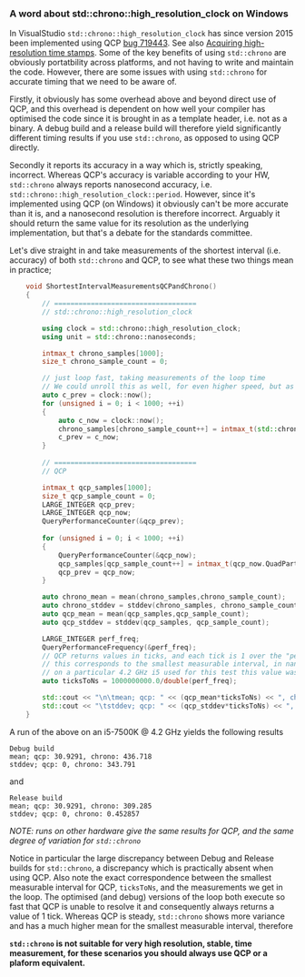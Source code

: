 ### A word about std::chrono::high_resolution_clock on Windows
In VisualStudio `std::chrono::high_resolution_clock` has since version 2015 been implemented using QCP [bug 719443](https://web.archive.org/web/20141212192132/https://connect.microsoft.com/VisualStudio/feedback/details/719443/). See also [Acquiring high-resolution time stamps](https://msdn.microsoft.com/en-us/library/windows/desktop/dn553408(v=vs.85).aspx).
Some of the key benefits of using `std::chrono` are obviously portatbility across platforms, and not having to write and maintain the code. 
However, there are some issues with using `std::chrono` for accurate timing that we need to be aware of.

Firstly, it obviously has some overhead above and beyond direct use of QCP, and this overhead is dependent on how well your compiler has optimised the code since it is brought in as a template header, i.e. not as a binary. A debug build and a release build will therefore yield significantly different timing results if you use `std::chrono`, as opposed to using QCP directly. 

Secondly it reports its accuracy in a way which is, strictly speaking, incorrect. Whereas QCP's accuracy is variable according to your HW, `std::chrono` always reports nanosecond accuracy, i.e. `std::chrono::high_resolution_clock::period`. However, since it's implemented using QCP (on Windows) it obviously can't be more accurate than it is, and a nanosecond resolution is therefore incorrect. Arguably it should return the same value for its resolution as the underlying implementation, but that's a debate for the standards committee.

Let's dive straight in and take measurements of the shortest interval (i.e. accuracy) of both `std::chrono` and QCP, to see what these two things mean in practice;

``` c++
    void ShortestIntervalMeasurementsQCPandChrono()
    {
        // ===================================
        // std::chrono::high_resolution_clock

        using clock = std::chrono::high_resolution_clock;
        using unit = std::chrono::nanoseconds;

        intmax_t chrono_samples[1000];
        size_t chrono_sample_count = 0;

        // just loop fast, taking measurements of the loop time 
        // We could unroll this as well, for even higher speed, but as the measurements will show this has little practical effect
        auto c_prev = clock::now();
        for (unsigned i = 0; i < 1000; ++i)
        {
            auto c_now = clock::now();
            chrono_samples[chrono_sample_count++] = intmax_t(std::chrono::duration_cast<unit>(c_now - c_prev).count());
            c_prev = c_now;
        }
   
        // ===================================
        // QCP 

        intmax_t qcp_samples[1000];
        size_t qcp_sample_count = 0;
        LARGE_INTEGER qcp_prev;
        LARGE_INTEGER qcp_now;
        QueryPerformanceCounter(&qcp_prev);
        
        for (unsigned i = 0; i < 1000; ++i)
        {
            QueryPerformanceCounter(&qcp_now);
            qcp_samples[qcp_sample_count++] = intmax_t(qcp_now.QuadPart - qcp_prev.QuadPart);
            qcp_prev = qcp_now;
        }

        auto chrono_mean = mean(chrono_samples,chrono_sample_count);
        auto chrono_stddev = stddev(chrono_samples, chrono_sample_count);
        auto qcp_mean = mean(qcp_samples,qcp_sample_count);
        auto qcp_stddev = stddev(qcp_samples, qcp_sample_count);

        LARGE_INTEGER perf_freq;
        QueryPerformanceFrequency(&perf_freq);
        // QCP returns values in ticks, and each tick is 1 over the "performance frequency" of the system
        // this corresponds to the smallest measurable interval, in nanoseconds, for QCP
        // on a particular 4.2 GHz i5 used for this test this value was 30.9291 nanoseconds
        auto ticksToNs = 1000000000.0/double(perf_freq);

        std::cout << "\n\tmean; qcp: " << (qcp_mean*ticksToNs) << ", chrono: " << chrono_mean << "\n";
        std::cout << "\tstddev; qcp: " << (qcp_stddev*ticksToNs) << ", chrono: " << chrono_stddev << "\n";
    }
```

A run of the above on an i5-7500K @ 4.2 GHz yields the following results

```
Debug build
mean; qcp: 30.9291, chrono: 436.718
stddev; qcp: 0, chrono: 343.791
```

and

```
Release build
mean; qcp: 30.9291, chrono: 309.285
stddev; qcp: 0, chrono: 0.452857
```

*NOTE: runs on other hardware give the same results for QCP, and the same degree of variation for `std::chrono`*

Notice in particular the large discrepancy between Debug and Release builds for `std::chrono`, a discrepancy which is practically absent when using QCP.
Also note the exact correspondence between the smallest measurable interval for QCP, `ticksToNs`, and the measurements we get in the loop. The optimised (and debug) versions of the loop both execute so fast that QCP is unable to resolve it and consequently always returns a value of 1 tick.
Whereas QCP is steady, `std::chrono` shows more variance and has a much higher mean for the smallest measurable interval, therefore 

**`std::chrono` is not suitable for very high resolution, stable, time measurement, for these scenarios you should always use QCP or a plaform equivalent.**
